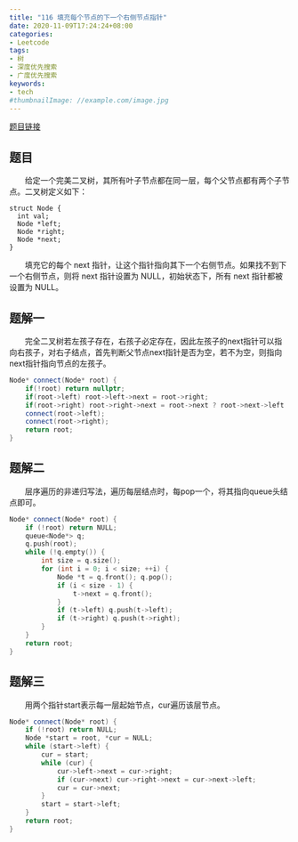 ```yaml
---
title: "116 填充每个节点的下一个右侧节点指针"
date: 2020-11-09T17:24:24+08:00
categories:
- Leetcode
tags:
- 树
- 深度优先搜索
- 广度优先搜索
keywords:
- tech
#thumbnailImage: //example.com/image.jpg
---
```

[题目链接](https://leetcode-cn.com/problems/populating-next-right-pointers-in-each-node/)
<!--more-->
## 题目
　　给定一个完美二叉树，其所有叶子节点都在同一层，每个父节点都有两个子节点。二叉树定义如下：
```
struct Node {
  int val;
  Node *left;
  Node *right;
  Node *next;
}
```
　　填充它的每个 next 指针，让这个指针指向其下一个右侧节点。如果找不到下一个右侧节点，则将 next 指针设置为 NULL，初始状态下，所有 next 指针都被设置为 NULL。

## 题解一
　　完全二叉树若左孩子存在，右孩子必定存在，因此左孩子的next指针可以指向右孩子，对右子结点，首先判断父节点next指针是否为空，若不为空，则指向next指针指向节点的左孩子。

```cpp
Node* connect(Node* root) {
    if(!root) return nullptr;
    if(root->left) root->left->next = root->right;
    if(root->right) root->right->next = root->next ? root->next->left : nullptr;
    connect(root->left);
    connect(root->right);
    return root;
}
```

## 题解二
　　层序遍历的非递归写法，遍历每层结点时，每pop一个，将其指向queue头结点即可。

```cpp
Node* connect(Node* root) {
    if (!root) return NULL;
    queue<Node*> q;
    q.push(root);
    while (!q.empty()) {
        int size = q.size();
        for (int i = 0; i < size; ++i) {
            Node *t = q.front(); q.pop();
            if (i < size - 1) {
                t->next = q.front();
            }
            if (t->left) q.push(t->left);
            if (t->right) q.push(t->right);
        }
    }
    return root;
}
```

## 题解三
　　用两个指针start表示每一层起始节点，cur遍历该层节点。

```cpp
Node* connect(Node* root) {
    if (!root) return NULL;
    Node *start = root, *cur = NULL;
    while (start->left) {
        cur = start;
        while (cur) {
            cur->left->next = cur->right;
            if (cur->next) cur->right->next = cur->next->left;
            cur = cur->next;
        }
        start = start->left;
    }
    return root;
}
```
